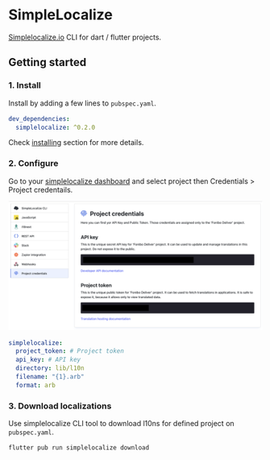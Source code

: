 # SimpleLocalize

[Simplelocalize.io](https://simplelocalize.io/) CLI for dart / flutter projects.

## Getting started

### 1. Install

Install by adding a few lines to `pubspec.yaml`.

```yaml
dev_dependencies:
  simplelocalize: ^0.2.0
```

Check [installing](https://pub.dev/packages/simplelocalize/install) section for more details.

### 2. Configure

Go to your [simplelocalize dashboard](https://simplelocalize.io/dashboard/projects/) and select project then Credentials > Project credentails.

![Project credentials](_assets/web_proj_credentials.png)

```yaml
simplelocalize:
  project_token: # Project token
  api_key: # API key
  directory: lib/l10n
  filename: "{1}.arb"
  format: arb
```

### 3. Download localizations

Use simplelocalize CLI tool to download l10ns for defined project on `pubspec.yaml`.

```shell
flutter pub run simplelocalize download
```
